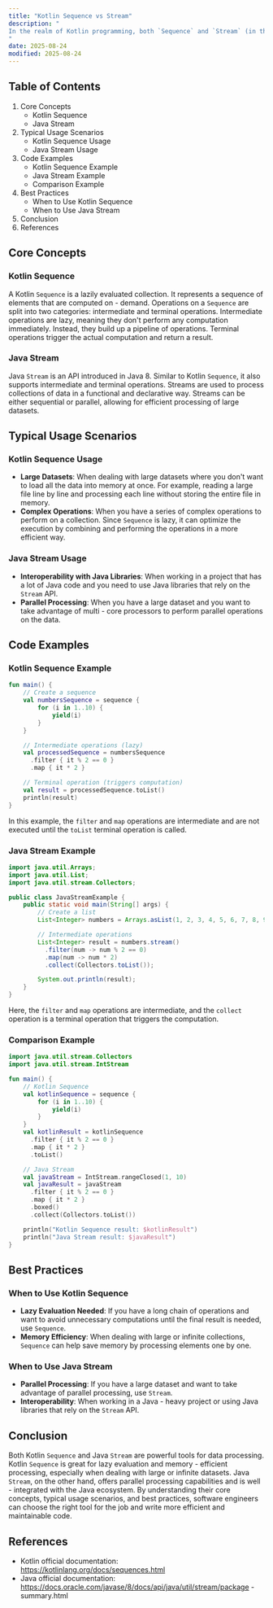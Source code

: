 ```yaml
---
title: "Kotlin Sequence vs Stream"
description: "
In the realm of Kotlin programming, both `Sequence` and `Stream` (in the context of Java interoperability, as Kotlin doesn't have its own native `Stream` but can work with Java's `Stream` API) are powerful tools for processing collections of data. They provide a way to perform complex operations on data in a declarative and efficient manner. Understanding the differences between them, their core concepts, typical usage scenarios, and best practices is crucial for intermediate - to - advanced software engineers to write more optimized and readable code.
"
date: 2025-08-24
modified: 2025-08-24
---
```


## Table of Contents
1. Core Concepts
    - Kotlin Sequence
    - Java Stream
2. Typical Usage Scenarios
    - Kotlin Sequence Usage
    - Java Stream Usage
3. Code Examples
    - Kotlin Sequence Example
    - Java Stream Example
    - Comparison Example
4. Best Practices
    - When to Use Kotlin Sequence
    - When to Use Java Stream
5. Conclusion
6. References

## Core Concepts

### Kotlin Sequence
A Kotlin `Sequence` is a lazily evaluated collection. It represents a sequence of elements that are computed on - demand. Operations on a `Sequence` are split into two categories: intermediate and terminal operations. Intermediate operations are lazy, meaning they don't perform any computation immediately. Instead, they build up a pipeline of operations. Terminal operations trigger the actual computation and return a result.

### Java Stream
Java `Stream` is an API introduced in Java 8. Similar to Kotlin `Sequence`, it also supports intermediate and terminal operations. Streams are used to process collections of data in a functional and declarative way. Streams can be either sequential or parallel, allowing for efficient processing of large datasets.

## Typical Usage Scenarios

### Kotlin Sequence Usage
- **Large Datasets**: When dealing with large datasets where you don't want to load all the data into memory at once. For example, reading a large file line by line and processing each line without storing the entire file in memory.
- **Complex Operations**: When you have a series of complex operations to perform on a collection. Since `Sequence` is lazy, it can optimize the execution by combining and performing the operations in a more efficient way.

### Java Stream Usage
- **Interoperability with Java Libraries**: When working in a project that has a lot of Java code and you need to use Java libraries that rely on the `Stream` API.
- **Parallel Processing**: When you have a large dataset and you want to take advantage of multi - core processors to perform parallel operations on the data.

## Code Examples

### Kotlin Sequence Example
```kotlin
fun main() {
    // Create a sequence
    val numbersSequence = sequence {
        for (i in 1..10) {
            yield(i)
        }
    }

    // Intermediate operations (lazy)
    val processedSequence = numbersSequence
      .filter { it % 2 == 0 }
      .map { it * 2 }

    // Terminal operation (triggers computation)
    val result = processedSequence.toList()
    println(result)
}
```
In this example, the `filter` and `map` operations are intermediate and are not executed until the `toList` terminal operation is called.

### Java Stream Example
```java
import java.util.Arrays;
import java.util.List;
import java.util.stream.Collectors;

public class JavaStreamExample {
    public static void main(String[] args) {
        // Create a list
        List<Integer> numbers = Arrays.asList(1, 2, 3, 4, 5, 6, 7, 8, 9, 10);

        // Intermediate operations
        List<Integer> result = numbers.stream()
          .filter(num -> num % 2 == 0)
          .map(num -> num * 2)
          .collect(Collectors.toList());

        System.out.println(result);
    }
}
```
Here, the `filter` and `map` operations are intermediate, and the `collect` operation is a terminal operation that triggers the computation.

### Comparison Example
```kotlin
import java.util.stream.Collectors
import java.util.stream.IntStream

fun main() {
    // Kotlin Sequence
    val kotlinSequence = sequence {
        for (i in 1..10) {
            yield(i)
        }
    }
    val kotlinResult = kotlinSequence
      .filter { it % 2 == 0 }
      .map { it * 2 }
      .toList()

    // Java Stream
    val javaStream = IntStream.rangeClosed(1, 10)
    val javaResult = javaStream
      .filter { it % 2 == 0 }
      .map { it * 2 }
      .boxed()
      .collect(Collectors.toList())

    println("Kotlin Sequence result: $kotlinResult")
    println("Java Stream result: $javaResult")
}
```

## Best Practices

### When to Use Kotlin Sequence
- **Lazy Evaluation Needed**: If you have a long chain of operations and want to avoid unnecessary computations until the final result is needed, use `Sequence`.
- **Memory Efficiency**: When dealing with large or infinite collections, `Sequence` can help save memory by processing elements one by one.

### When to Use Java Stream
- **Parallel Processing**: If you have a large dataset and want to take advantage of parallel processing, use `Stream`.
- **Interoperability**: When working in a Java - heavy project or using Java libraries that rely on the `Stream` API.

## Conclusion
Both Kotlin `Sequence` and Java `Stream` are powerful tools for data processing. Kotlin `Sequence` is great for lazy evaluation and memory - efficient processing, especially when dealing with large or infinite datasets. Java `Stream`, on the other hand, offers parallel processing capabilities and is well - integrated with the Java ecosystem. By understanding their core concepts, typical usage scenarios, and best practices, software engineers can choose the right tool for the job and write more efficient and maintainable code.

## References
- Kotlin official documentation: https://kotlinlang.org/docs/sequences.html
- Java official documentation: https://docs.oracle.com/javase/8/docs/api/java/util/stream/package - summary.html